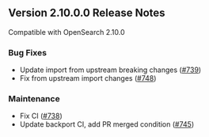 ## Version 2.10.0.0 Release Notes

Compatible with OpenSearch 2.10.0

### Bug Fixes
* Update import from upstream breaking changes ([#739](https://github.com/opensearch-project/reporting/pull/739))
* Fix from upstream import changes ([#748](https://github.com/opensearch-project/reporting/pull/748))

### Maintenance
* Fix CI ([#738](https://github.com/opensearch-project/reporting/pull/738))
* Update backport CI, add PR merged condition ([#745](https://github.com/opensearch-project/reporting/pull/745))
